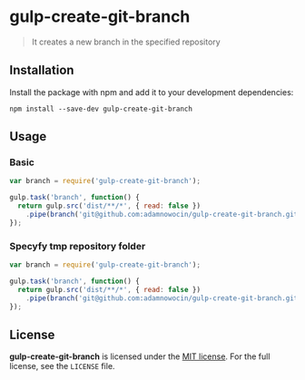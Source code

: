 # gulp-create-git-branch
> It creates a new branch in the specified repository

## Installation

Install the package with npm and add it to your development dependencies:

`npm install --save-dev gulp-create-git-branch`

## Usage

### Basic

```javascript
var branch = require('gulp-create-git-branch');

gulp.task('branch', function() {
  return gulp.src('dist/**/*', { read: false })
    .pipe(branch('git@github.com:adamnowocin/gulp-create-git-branch.git', '1.0.0'));
});
```

### Specyfy tmp repository folder

```javascript
var branch = require('gulp-create-git-branch');

gulp.task('branch', function() {
  return gulp.src('dist/**/*', { read: false })
    .pipe(branch('git@github.com:adamnowocin/gulp-create-git-branch.git', '1.0.0', 'tmp-repo'));
});
```

## License

**gulp-create-git-branch** is licensed under the [MIT license](http://opensource.org/licenses/MIT).
For the full license, see the `LICENSE` file.
